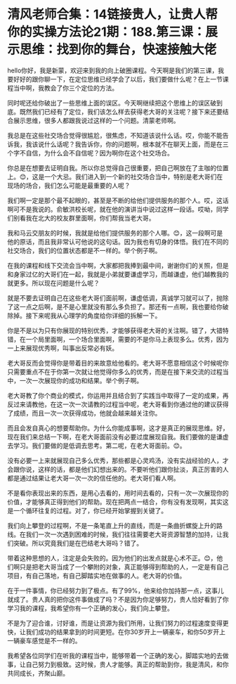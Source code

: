 # 清风老师合集：14链接贵人，让贵人帮你的实操方法论21期：188.第三课：展示思维：找到你的舞台，快速接触大佬

hello你好，我是新蒙，欢迎来到我的向上破圈课程。今天啊是我们的第三课，我要好好的跟你聊一下，在定位思维已经学会了以后，我们要做什么呢？在上一节课程当中啊，我教会了你三个定位的方法。

同时呢还给你破出了一些思维上面的误区。今天啊继续把这个思维上的误区破到底。既然我们已经有了定位，我们该怎么样去获得老大哥的关注呢？接下来还要结合展示思维，很多人都跟我说过这样的一个问题。清蒙老师啊。

我总是在这些社交场合觉得很尴尬，很焦虑，不知道该说什么话。哎，你能不能告诉我，我该说什么话呢？我告诉你，你的问题啊，根本就不在聊天上面，而是在三个字不自信，为什么会不自信呢？因为啊你在这个社交场合。

你总是在想要去证明自我。所以你总觉得自己很重要，把自己啊放在了主咖的位置上。😊，这是一个大忌。我们进入到一个新的社交场合当中，特别是老大哥们在现场的场合，我们怎么可能是最重要的人呢？

我们啊一定是那个最不起眼的，甚至是不断的给他们提供服务的那个人。哎，这话啊可不是我说的。俞敏洪校长呢，就在他的演讲当中说过这样一段话。哎呦，同学们别看我在北大的校友群里面啊，你们帮我当老大哥。

我和马云交朋友的时候，我就是给他们提供服务的那个人哪。😊，这一段啊可是他的原话，而且我非常认可他说的这句话。因为我也有切身的体悟。我们在不同的社交场合，我们的位置状态都是不一样的。举个例子啊。

在我的课程和线下交流会当中啊，大家都把我捧到最中间，谢谢你们的关照，但是和身家过亿的大哥们在一起，我就是小弟就要谦虚学习，而越谦虚，他们越教我的就更多。所以现在问题是什么呢？

就是不要去证明自己在这些老大哥们面前啊，谦虚低调，真诚学习就可以了，抛除了这一点之后啊，是不是心里就没有那么多负担了。那还有一点啊，我也要给你破除掉。接下来呢我从心理学的角度给你详细的拆解一下。

你是不是以为只有你展现的特别优秀，才能够获得老大哥的关注啊。错了，大错特错，在一个局里面啊，一个场合里面啊，需要的不是你马上表现多么。优秀，因为一上来展现优秀啊，叫事出反常必有妖。

老大哥反而会觉得你是带着目的来故意给他看的。老大哥不愿意相信这个时候呢你只需要重点不在于你第一次就让他觉得你多么的优秀，而是在接下来交流的过程当中，一次一次展现你的成功和结果。举个例子啊。

老大哥教了你个商业的模式，你运用并且结合到了实践当中取得了一定的成果，再反过来请教他，在这一次一次请教的过程当中呢，老大哥看到你通过他的建议获得了成绩，而且一次一次获得成功，他就会越来越关注你。

而且会发自真心的想要帮助你。为什么你能成事啊，这才是真正的展现思维。好，现在我们来总结一下啊，在老大哥面前没有必要过度展现自我。我们要做的是谦虚去学习。我们要做的是低调去思考。第二呢，在老大哥面前。😊。

没有必要一上来就展现自己多么优秀，那些都是心灵鸡汤，没有实战经验的人，才会跟你说，这样的话，都是他们幻想出来的。不要听他们跟你扯淡，真正厉害的人都是通过结果让老大哥一次一次的信任他的。老大哥们看人啊。

不是看你表现出来的东西，是用心去看的，用时间去看的，只有一次一次展现你的价值，才能够真正得到他们的帮助。现在把两点一结合，你有没有发现啊，其实这是一个循环往复的过程。对了，你已经开始掌握到关键了。

我们向上攀登的过程啊，不是一条笔直上升的直线，而是一条曲折螺旋上升的路线。在我们一次一次遇到困难的时候，我们往往需要老大哥资源智慧的加持，让我们突破。所以究竟我们是在巴结老大哥吗？错了。

带着这种思想的人，注定是会失败的。因为他们的出发点就是心术不正。😊，他们啊只是把老大哥当成了一个攀附的对象，真正能够得到帮助的人，一定是有自己项目，有自己落地，有自己脚踏实地在做事的人。老大哥的价值。

在于一件事情，你已经努力到了极点。有了99%，他来给你加持那一点，这事儿就成了。贵人真的把你这件事做成了吗？不是因为你足够努力，贵人恰好看到了你学习我的课程，我希望你有一个正确的发心，我们向上攀登。

不是为了迎合谁，讨好谁，而是让资源为我们所用，让我们努力的过程速度变得更快，让我们成功的结果拿到的时间更短。在你30岁开上一辆豪车，和你50岁开上一辆豪车感觉是不一样的。

我希望各位同学们在听我的课程当中，能够带着一个正确的发心，脚踏实地的去做事，让自己努力到极致。这时候，贵人才能够。真正的帮助到你，我是清风，和你共同成长，齐聚山巅。


